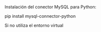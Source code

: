 Instalación del conector MySQL para Python:

pip install mysql-connector-python

Si no utiliza el entorno virtual
